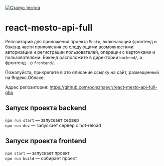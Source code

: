 [![Статус тестов](../../actions/workflows/tests.yml/badge.svg)](../../actions/workflows/tests.yml)

# react-mesto-api-full
Репозиторий для приложения проекта `Mesto`, включающий фронтенд и бэкенд части приложения со следующими возможностями: авторизации и регистрации пользователей, операции с карточками и пользователями. Бэкенд расположите в директории `backend/`, а фронтенд - в `frontend/`. 
  
Пожалуйста, прикрепите в это описание ссылку на сайт, размещенный на Яндекс.Облаке.

Адрес репозитория: https://github.com/polezhaevr/react-mesto-api-full-gha

## Запуск проекта backend
`npm run start` — запускает сервер   
`npm run dev` — запускает сервер с hot-reload

## Запуск проекта frontend
`npm start` — запускает проект   
`npm run build` — собирает проект

